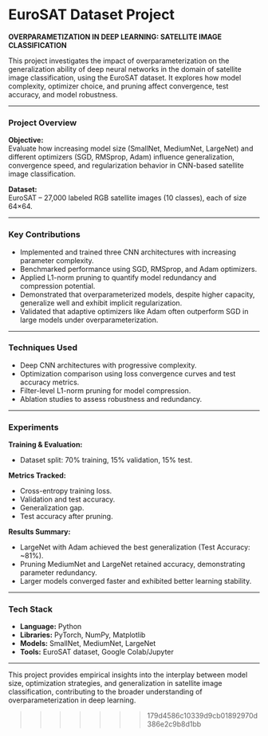 # EuroSAT Dataset Project 

**OVERPARAMETIZATION IN DEEP LEARNING: SATELLITE IMAGE CLASSIFICATION**  

This project investigates the impact of overparameterization on the generalization ability of deep neural networks in the domain of satellite image classification, using the EuroSAT dataset. It explores how model complexity, optimizer choice, and pruning affect convergence, test accuracy, and model robustness.  

---

### **Project Overview**  
**Objective:**  
Evaluate how increasing model size (SmallNet, MediumNet, LargeNet) and different optimizers (SGD, RMSprop, Adam) influence generalization, convergence speed, and regularization behavior in CNN-based satellite image classification.  

**Dataset:**  
EuroSAT – 27,000 labeled RGB satellite images (10 classes), each of size 64×64.  

---

### **Key Contributions**  
- Implemented and trained three CNN architectures with increasing parameter complexity.  
- Benchmarked performance using SGD, RMSprop, and Adam optimizers.  
- Applied L1-norm pruning to quantify model redundancy and compression potential.  
- Demonstrated that overparameterized models, despite higher capacity, generalize well and exhibit implicit regularization.  
- Validated that adaptive optimizers like Adam often outperform SGD in large models under overparameterization.  

---

### **Techniques Used**  
- Deep CNN architectures with progressive complexity.  
- Optimization comparison using loss convergence curves and test accuracy metrics.  
- Filter-level L1-norm pruning for model compression.  
- Ablation studies to assess robustness and redundancy.  

---

### **Experiments**  
**Training & Evaluation:**  
- Dataset split: 70% training, 15% validation, 15% test.  

**Metrics Tracked:**  
- Cross-entropy training loss.  
- Validation and test accuracy.  
- Generalization gap.  
- Test accuracy after pruning.  

**Results Summary:**  
- LargeNet with Adam achieved the best generalization (Test Accuracy: ~81%).  
- Pruning MediumNet and LargeNet retained accuracy, demonstrating parameter redundancy.  
- Larger models converged faster and exhibited better learning stability.  

---

### **Tech Stack**  
- **Language:** Python  
- **Libraries:** PyTorch, NumPy, Matplotlib  
- **Models:** SmallNet, MediumNet, LargeNet  
- **Tools:** EuroSAT dataset, Google Colab/Jupyter  

---  

This project provides empirical insights into the interplay between model size, optimization strategies, and generalization in satellite image classification, contributing to the broader understanding of overparameterization in deep learning.
>>>>>>> 179d4586c10339d9cb01892970d386e2c9b8d1bb
